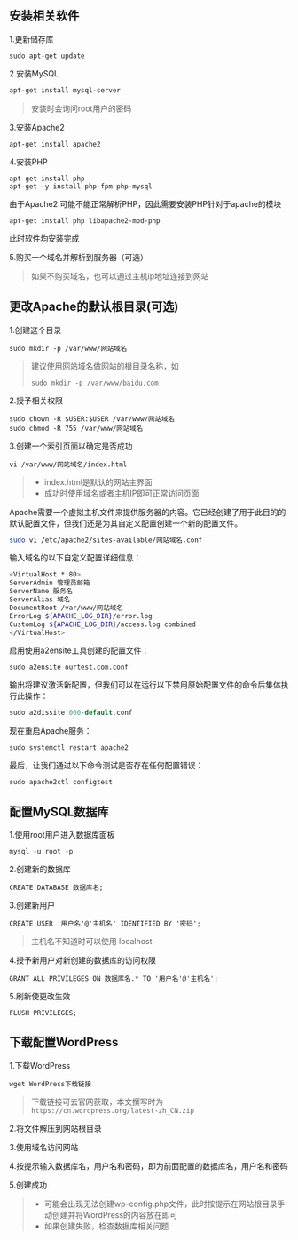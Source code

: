 ## 安装相关软件

1.更新储存库

```shell
sudo apt-get update
```

2.安装MySQL

```powershell
apt-get install mysql-server
```

> 安装时会询问root用户的密码

3.安装Apache2

```shell
apt-get install apache2
```

4.安装PHP

```shell
apt-get install php
apt-get -y install php-fpm php-mysql
```

由于Apache2 可能不能正常解析PHP，因此需要安装PHP针对于apache的模块

```shell
apt-get install php libapache2-mod-php
```

此时软件均安装完成

5.购买一个域名并解析到服务器（可选）

> 如果不购买域名，也可以通过主机ip地址连接到网站

## 更改Apache的默认根目录(可选)

1.创建这个目录

```shell
sudo mkdir -p /var/www/网站域名
```

> 建议使用网站域名做网站的根目录名称，如
>
> ```shell
> sudo mkdir -p /var/www/baidu,com
> ```

2.授予相关权限

```shell
sudo chown -R $USER:$USER /var/www/网站域名
sudo chmod -R 755 /var/www/网站域名
```

3.创建一个索引页面以确定是否成功

```shell
vi /var/www/网站域名/index.html
```

> - index.html是默认的网站主界面
> - 成功时使用域名或者主机IP即可正常访问页面

Apache需要一个虚拟主机文件来提供服务器的内容。它已经创建了用于此目的的默认配置文件，但我们还是为其自定义配置创建一个新的配置文件。

```bash
sudo vi /etc/apache2/sites-available/网站域名.conf
```

输入域名的以下自定义配置详细信息：

```bash
<VirtualHost *:80>
ServerAdmin 管理员邮箱
ServerName 服务名
ServerAlias 域名
DocumentRoot /var/www/网站域名
ErrorLog ${APACHE_LOG_DIR}/error.log
CustomLog ${APACHE_LOG_DIR}/access.log combined
</VirtualHost>
```

启用使用a2ensite工具创建的配置文件：

```undefined
sudo a2ensite ourtest.com.conf
```

输出将建议激活新配置，但我们可以在运行以下禁用原始配置文件的命令后集体执行此操作：

```cpp
sudo a2dissite 000-default.conf
```

现在重启Apache服务：

```undefined
sudo systemctl restart apache2
```

最后，让我们通过以下命令测试是否存在任何配置错误：

```undefined
sudo apache2ctl configtest
```

## 配置MySQL数据库

1.使用root用户进入数据库面板

```shell
mysql -u root -p
```

2.创建新的数据库

```shell
CREATE DATABASE 数据库名;
```

3.创建新用户

```shell
CREATE USER '用户名'@'主机名' IDENTIFIED BY '密码';
```

> 主机名不知道时可以使用 localhost

4.授予新用户对新创建的数据库的访问权限

```shell
GRANT ALL PRIVILEGES ON 数据库名.* TO '用户名'@'主机名';
```

5.刷新使更改生效

```shell
FLUSH PRIVILEGES;
```

## 下载配置WordPress

1.下载WordPress

```shell
wget WordPress下载链接
```

> 下载链接可去官网获取，本文撰写时为 `https://cn.wordpress.org/latest-zh_CN.zip`

2.将文件解压到网站根目录

3.使用域名访问网站

4.按提示输入数据库名，用户名和密码，即为前面配置的数据库名，用户名和密码

5.创建成功

> - 可能会出现无法创建wp-config.php文件，此时按提示在网站根目录手动创建并将WordPress的内容放在即可
> - 如果创建失败，检查数据库相关问题
